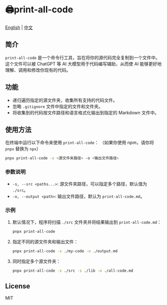 # 🖨️print-all-code

[English](./README.md) | [中文](./README-zh-CN.md)

## 简介

`print-all-code` 是一个命令行工具，旨在将你的源代码完全复制到一个文件中。这个文件可以被 ChatGPT 等 AI 大模型用于代码编写辅助，从而使 AI 能够更好地理解、调用和修改你现有的代码。

## 功能

- 递归遍历指定的源文件夹，收集所有支持的代码文件。
- 忽略 `.gitignore` 文件中指定的文件和文件夹。
- 将收集到的代码按文件路径和语言格式化输出到指定的 Markdown 文件中。

## 使用方法

在终端中运行以下命令来使用 `print-all-code`：
（如果你使用 npm，请你将 `pnpx` 替换为 `npx`）

```bash
pnpx print-all-code -s <源文件夹路径> -o <输出文件路径>
```

### 参数说明

- `-s, --src <paths...>`: 源文件夹路径，可以指定多个路径，默认值为 `./src`。
- `-o, --output <path>`: 输出文件路径，默认为 `print-all-code.md`。

### 示例

1. 默认情况下，程序将扫描 `./src` 文件夹并将结果输出到 `print-all-code.md`：

   ```bash
   pnpx print-all-code
   ```

2. 指定不同的源文件夹和输出文件：

   ```bash
   pnpx print-all-code -s ./my-code -o ./output.md
   ```

3. 同时指定多个源文件夹：

   ```bash
   pnpx print-all-code -s ./src -s ./lib -o ./all-code.md
   ```

## License

MIT
